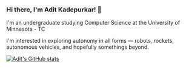 ### Hi there, I'm Adit Kadepurkar! 👋

I'm an undergraduate studying Computer Science at the University of Minnesota - TC

I'm interested in exploring autonomy in all forms — robots, rockets, autonomous vehicles, and hopefully somethings beyond.


[![Adit's GitHub stats](https://github-readme-stats.vercel.app/api?username=aditkadepurkar&show_icons=true&theme=transparent)](https://github.com/anuraghazra/github-readme-stats)

<!--
**aditKadepurkar/aditKadepurkar** is a ✨ _special_ ✨ repository because its `README.md` (this file) appears on your GitHub profile.

Here are some ideas to get you started:

- 🔭 I’m currently working on ...
- 🌱 I’m currently learning ...
- 👯 I’m looking to collaborate on ...
- 🤔 I’m looking for help with ...
- 💬 Ask me about ...
- 📫 How to reach me: ...
- 😄 Pronouns: ...
- ⚡ Fun fact: ...
-->
